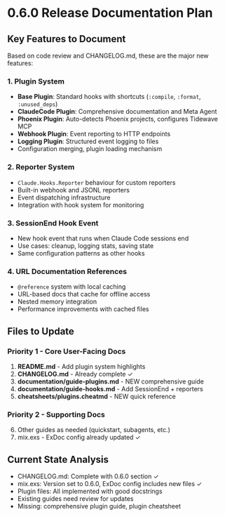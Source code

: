 # 0.6.0 Release Documentation Plan

## Key Features to Document
Based on code review and CHANGELOG.md, these are the major new features:

### 1. Plugin System
- **Base Plugin**: Standard hooks with shortcuts (`:compile`, `:format`, `:unused_deps`)
- **ClaudeCode Plugin**: Comprehensive documentation and Meta Agent
- **Phoenix Plugin**: Auto-detects Phoenix projects, configures Tidewave MCP
- **Webhook Plugin**: Event reporting to HTTP endpoints  
- **Logging Plugin**: Structured event logging to files
- Configuration merging, plugin loading mechanism

### 2. Reporter System
- `Claude.Hooks.Reporter` behaviour for custom reporters
- Built-in webhook and JSONL reporters
- Event dispatching infrastructure
- Integration with hook system for monitoring

### 3. SessionEnd Hook Event
- New hook event that runs when Claude Code sessions end
- Use cases: cleanup, logging stats, saving state
- Same configuration patterns as other hooks

### 4. URL Documentation References
- `@reference` system with local caching
- URL-based docs that cache for offline access
- Nested memory integration
- Performance improvements with cached files

## Files to Update

### Priority 1 - Core User-Facing Docs
1. **README.md** - Add plugin system highlights
2. **CHANGELOG.md** - Already complete ✓
3. **documentation/guide-plugins.md** - NEW comprehensive guide
4. **documentation/guide-hooks.md** - Add SessionEnd + reporters
5. **cheatsheets/plugins.cheatmd** - NEW quick reference

### Priority 2 - Supporting Docs  
6. Other guides as needed (quickstart, subagents, etc.)
7. mix.exs - ExDoc config already updated ✓

## Current State Analysis
- CHANGELOG.md: Complete with 0.6.0 section ✓
- mix.exs: Version set to 0.6.0, ExDoc config includes new files ✓
- Plugin files: All implemented with good docstrings
- Existing guides need review for updates
- Missing: comprehensive plugin guide, plugin cheatsheet
